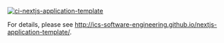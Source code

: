 [![ci-nextjs-application-template](https://github.com/ics-software-engineering/nextjs-application-template/actions/workflows/ci.yml/badge.svg)](https://github.com/ics-software-engineering/nextjs-application-template/actions/workflows/ci.yml)

For details, please see http://ics-software-engineering.github.io/nextjs-application-template/.
